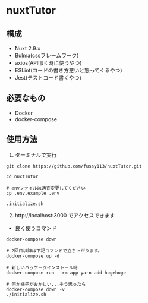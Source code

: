 # nuxtTutor

## 構成

* Nuxt 2.9.x
* Bulma(cssフレームワーク)
* axios(API叩く時に使うやつ)
* ESLint(コードの書き方悪いと怒ってくるやつ)
* Jest(テストコード書くやつ)

## 必要なもの

* Docker
* docker-compose

## 使用方法

1. ターミナルで実行

```
git clone https://github.com/fussy113/nuxtTutor.git

cd nuxtTutor

# envファイルは適宜変更してください
cp .env.example .env

.initialize.sh
```

2. http://localhost:3000 でアクセスできます

* 良く使うコマンド

```
docker-compose down

# 2回目以降は下記コマンドで立ち上がります。
docker-compose up -d

# 新しいパッケージインストール時
docker-compose run --rm app yarn add hogehoge

# 何か様子がおかしい...そう思ったら
docker-compose down -v
./initialize.sh
```
